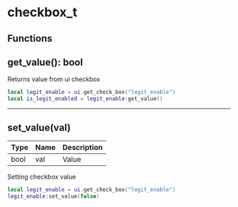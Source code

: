 # checkbox_t

## Functions

## **get_value()**: bool

Returns value from ui checkbox
```lua
local legit_enable = ui.get_check_box("legit_enable")
local is_legit_enabled = legit_enable:get_value()
```
---

## **set_value(val)**
Type | Name | Description
------------ | ------------- | ------------
bool | val | Value

Setting checkbox value
```lua
local legit_enable = ui.get_check_box("legit_enable")
legit_enable:set_value(false)
```